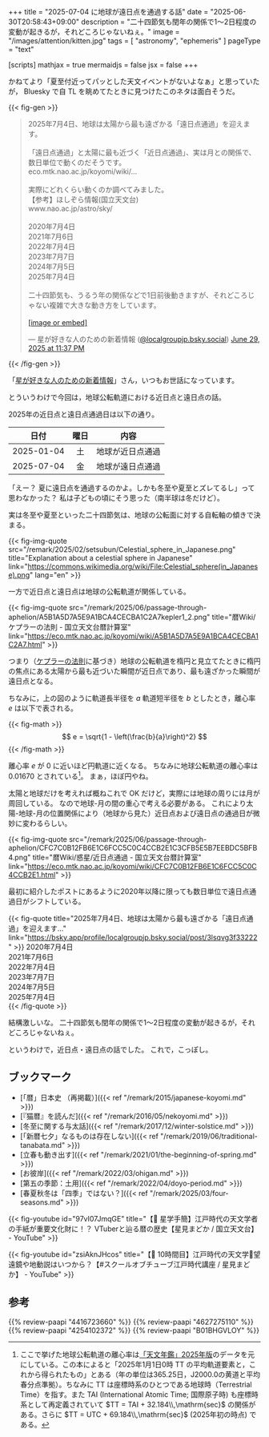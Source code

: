 +++
title = "2025-07-04 に地球が遠日点を通過する話"
date =  "2025-06-30T20:58:43+09:00"
description = "二十四節気も閏年の関係で1〜2日程度の変動が起きるが，それどころじゃないねぇ。"
image = "/images/attention/kitten.jpg"
tags = [ "astronomy", "ephemeris" ]
pageType = "text"

[scripts]
  mathjax = true
  mermaidjs = false
  jsx = false
+++

かねてより「夏至付近ってパッとした天文イベントがないよなぁ」と思っていたが， Bluesky で自 TL を眺めてたときに見つけたこのネタは面白そうだ。

{{< fig-gen >}}
<blockquote class="bluesky-embed" data-bluesky-uri="at://did:plc:bgfky4yz4n46vokquob7kkey/app.bsky.feed.post/3lsqvg3f33222" data-bluesky-cid="bafyreidoazb2wcc4zil6ra2ufhttnbebcbren4ggpb4yyi6kx5vwv3rs34" data-bluesky-embed-color-mode="system"><p lang="ja">2025年7月4日、地球は太陽から最も遠ざかる「遠日点通過」を迎えます。<br>
<br>
「遠日点通過」と太陽に最も近づく「近日点通過」、実は月との関係で、数日単位で動くのだそうです。<br>
eco.mtk.nao.ac.jp/koyomi/wiki/...<br>
<br>
実際にどれくらい動くのか調べてみました。<br>
【参考】ほしぞら情報(国立天文台)<br>
www.nao.ac.jp/astro/sky/<br>
<br>
2020年7月4日<br>
2021年7月6日<br>
2022年7月4日<br>
2023年7月7日<br>
2024年7月5日<br>
2025年7月4日<br>
<br>
二十四節気も、うるう年の関係などで1日前後動きますが、それどころじゃない複雑で大きな動き方をしています。<br><br><a href="https://bsky.app/profile/did:plc:bgfky4yz4n46vokquob7kkey/post/3lsqvg3f33222?ref_src=embed">[image or embed]</a></p>&mdash; 星が好きな人のための新着情報 (<a href="https://bsky.app/profile/did:plc:bgfky4yz4n46vokquob7kkey?ref_src=embed">@localgroupjp.bsky.social</a>) <a href="https://bsky.app/profile/did:plc:bgfky4yz4n46vokquob7kkey/post/3lsqvg3f33222?ref_src=embed">June 29, 2025 at 11:37 PM</a></blockquote><script async src="https://embed.bsky.app/static/embed.js" charset="utf-8"></script>
{{< /fig-gen >}}

「[星が好きな人のための新着情報](https://news.local-group.jp/ "星が好きな人のための新着情報")」さん，いつもお世話になっています。

とういうわけで今回は，地球公転軌道における近日点と遠日点の話。

2025年の近日点と遠日点通過日は以下の通り。

| 日付 | 曜日 | 内容 |
| ---- |:----:| ---- |
| 2025-01-04 | 土 | 地球が近日点通過 |
| 2025-07-04 | 金 | 地球が遠日点通過 |

「えー？ 夏に遠日点を通過するのかよ。しかも冬至や夏至とズレてるし」って思わなかった？ 私は子どもの頃にそう思った（南半球は冬だけど）。

実は冬至や夏至といった二十四節気は、地球の公転面に対する自転軸の傾きで決まる。

{{< fig-img-quote src="/remark/2025/02/setsubun/Celestial_sphere_in_Japanese.png" title="Explanation about a celestial sphere in Japanese" link="https://commons.wikimedia.org/wiki/File:Celestial_sphere(in_Japanese).png" lang="en" >}}

一方で近日点と遠日点は地球の公転軌道が関係している。

{{< fig-img-quote src="/remark/2025/06/passage-through-aphelion/A5B1A5D7A5E9A1BCA4CECBA1C2A7kepler1_2.png" title="暦Wiki/ケプラーの法則 - 国立天文台暦計算室" link="https://eco.mtk.nao.ac.jp/koyomi/wiki/A5B1A5D7A5E9A1BCA4CECBA1C2A7.html" >}}

つまり（[ケプラーの法則](https://eco.mtk.nao.ac.jp/koyomi/wiki/A5B1A5D7A5E9A1BCA4CECBA1C2A7.html "暦Wiki/ケプラーの法則 - 国立天文台暦計算室")に基づき）地球の公転軌道を楕円と見立てたときに楕円の焦点にある太陽から最も近づいた瞬間が近日点であり、最も遠ざかった瞬間が遠日点となる。

ちなみに，上の図のように軌道長半径を $a$ 軌道短半径を $b$ としたとき，離心率 $e$ は以下で表される。

{{< fig-math >}}
$$
e = \sqrt{1 - \left(\frac{b}{a}\right)^2}
$$
{{< /fig-math >}}

離心率 $e$ が $0$ に近いほど円軌道に近くなる。
ちなみに地球公転軌道の離心率は $0.01670$ とされている[^e1]。
まぁ，ほぼ円やね。

[^e1]: ここで挙げた地球公転軌道の離心率は[「天文年鑑」2025年版](https://www.amazon.co.jp/dp/4416723660?tag=baldandersinf-22&linkCode=ogi&th=1&psc=1 "天文年鑑 2025年版 | 天文年鑑編集委員会 |本 | 通販 | Amazon")のデータを元にしている。この本によると「2025年1月1日0時 TT の平均軌道要素と，これから得られたもの」とある（年の単位は365.25日，J2000.0の黄道と平均春分点準拠）。ちなみに TT は座標時系のひとつである地球時（Terrestrial Time）を指す。また TAI (International Atomic Time; 国際原子時) も座標時系として再定義されていて $TT = TAI + 32.184\\,\mathrm{sec}$ の関係がある。さらに $TT = UTC + 69.184\\,\mathrm{sec}$ (2025年初の時点) である。

太陽と地球だけを考えれば概ねこれで OK だけど，実際には地球の周りには月が周回している。
なので地球-月の間の重心で考える必要がある。
これにより太陽-地球-月の位置関係により（地球から見た）近日点および遠日点の通過日が微妙に変わるらしい。

{{< fig-img-quote src="/remark/2025/06/passage-through-aphelion/CFC7C0B12FB6E1C6FCC5C0C4CCB2E1C3CFB5E5B7EEBDC5BFB4.png" title="暦Wiki/惑星/近日点通過 - 国立天文台暦計算室" link="https://eco.mtk.nao.ac.jp/koyomi/wiki/CFC7C0B12FB6E1C6FCC5C0C4CCB2E1.html" >}}

最初に紹介したポストにあるように2020年以降に限っても数日単位で遠日点通過日がシフトしている。

{{< fig-quote title="2025年7月4日、地球は太陽から最も遠ざかる「遠日点通過」を迎えます..." link="https://bsky.app/profile/localgroupjp.bsky.social/post/3lsqvg3f33222" >}}
2020年7月4日<br>
2021年7月6日<br>
2022年7月4日<br>
2023年7月7日<br>
2024年7月5日<br>
2025年7月4日<br>
{{< /fig-quote >}}

結構激しいな。
二十四節気も閏年の関係で1〜2日程度の変動が起きるが，それどころじゃないねぇ。

というわけで，近日点・遠日点の話でした。
これで，こっぽし。

## ブックマーク

- [「暦」日本史 （再掲載）]({{< ref "/remark/2015/japanese-koyomi.md" >}})
- [『猫暦』を読んだ]({{< ref "/remark/2016/05/nekoyomi.md" >}})
- [冬至に関する与太話]({{< ref "/remark/2017/12/winter-solstice.md" >}})
- [「新暦七夕」なるものは存在しない]({{< ref "/remark/2019/06/traditional-tanabata.md" >}})
- [立春も動き出す]({{< ref "/remark/2021/01/the-beginning-of-spring.md" >}})
- [お彼岸]({{< ref "/remark/2022/03/ohigan.md" >}})
- [第五の季節：土用]({{< ref "/remark/2022/04/doyo-period.md" >}})
- [春夏秋冬は「四季」ではない？]({{< ref "/remark/2025/03/four-seasons.md" >}})

{{< fig-youtube id="97vI07JmqGE" title="【🌟 星学手簡】江戸時代の天文学者の手紙が重要文化財に！？ VTuberと辿る暦の歴史【星見まどか / 国立天文台】 - YouTube" >}}

{{< fig-youtube id="zsiAknJHcos" title="【🌟 10時間目】江戸時代の天文学🔭望遠鏡や地動説はいつから？【#スクールオブチューブ江戸時代講座 / 星見まどか】 - YouTube" >}}

## 参考

{{% review-paapi "4416723660" %}} <!-- 天文年鑑 2025年版 -->
{{% review-paapi "4627275110" %}} <!-- 天体物理学 -->
{{% review-paapi "4254102372" %}} <!-- 暦の大事典 -->
{{% review-paapi "B01BHGVLOY" %}} <!-- 猫暦 -->
